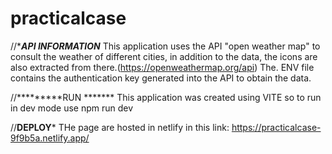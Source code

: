 # practicalcase

//**************API INFORMATION*************
This application uses the API "open weather map" to consult the weather of different cities, in addition to the data, the icons are also extracted from there.(https://openweathermap.org/api)
The. ENV file contains the authentication key generated into the API to obtain the data.

//*********RUN *******
This application was created using VITE so to run in dev mode use
  npm run dev

//**********DEPLOY***********
THe page are hosted in netlify in this link: https://practicalcase-9f9b5a.netlify.app/

